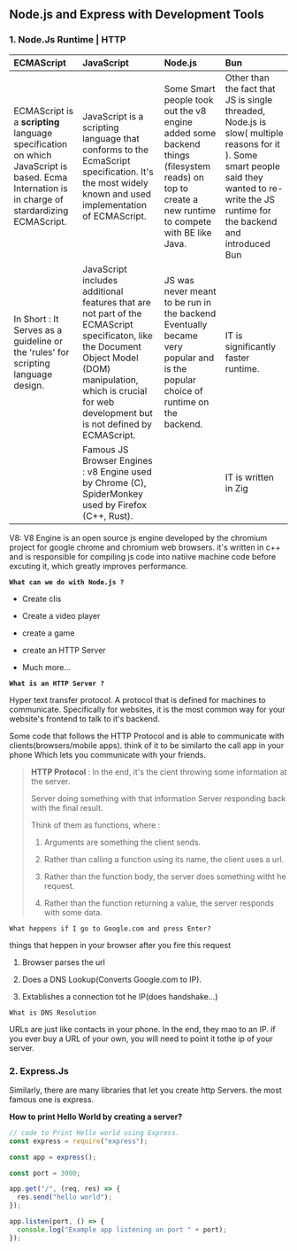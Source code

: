 ## **Node.js and Express with Development Tools**

### 1. Node.Js Runtime | HTTP

| ECMAScript                                                                                                                                    | JavaScript                                                                                                                                                                                                          | Node.js                                                                                                                                            | Bun                                                                                                                                                                                          |
| :-------------------------------------------------------------------------------------------------------------------------------------------- | :------------------------------------------------------------------------------------------------------------------------------------------------------------------------------------------------------------------ | :------------------------------------------------------------------------------------------------------------------------------------------------- | :------------------------------------------------------------------------------------------------------------------------------------------------------------------------------------------- |
| ECMAScript is a **scripting** language specification on which JavaScript is based. Ecma Internation is in charge of stardardizing ECMAScript. | JavaScript is a scripting language that conforms to the EcmaScript specification. It's the most widely known and used implementation of ECMAScript.                                                                 | Some Smart people took out the v8 engine added some backend things (filesystem reads) on top to create a new runtime to compete with BE like Java. | Other than the fact that JS is single threaded, Node.js is slow( multiple reasons for it ). Some smart people said they wanted to re-write the JS runtime for the backend and introduced Bun |
| In Short : It Serves as a guideline or the 'rules' for scripting language design.                                                             | JavaScript includes additional features that are not part of the ECMAScript specificaton, like the Document Object Model (DOM) manipulation, which is crucial for web development but is not defined by ECMAScript. | JS was never meant to be run in the backend Eventually became very popular and is the popular choice of runtime on the backend.                    | IT is significantly faster runtime.                                                                                                                                                          |
|                                                                                                                                               | Famous JS Browser Engines : v8 Engine used by Chrome (C), SpiderMonkey used by Firefox (C++, Rust).                                                                                                                 |                                                                                                                                                    | IT is written in Zig                                                                                                                                                                         |

V8: V8 Engine is an open source js engine developed by the chromium project for google chrome and chromium web browsers. it's written in c++ and is responsible for compiling js code into natiive machine code before excuting it, which greatly improves performance.

**`What can we do with Node.js ?`**&#x20;

*   Create clis

*   Create a video player

*   create a game

*   create an HTTP Server

*   Much more...

**`What is an HTTP Server ?`**

Hyper text transfer protocol. A protocol that is defined for machines to communicate. Specifically for websites, it is the most common way for your website's frontend to talk to it's backend.&#x20;

Some code that follows the HTTP Protocol and is able to communicate with clients(browsers/mobile apps). think of it to be similarto the call app in your phone Which lets you communicate with your friends.

> **HTTP Protocol** : In the end, it's the cient throwing some information at the server.
>
> Server doing something with that information Server responding back with the final result.&#x20;
>
> Think of them as functions, where :&#x20;
>
> 1.  Arguments are something the client sends.
>
> 2.  Rather than calling a function using its name, the client uses a url.
>
> 3.  Rather than the function body, the server does something witht he request.
>
> 4.  Rather than the function returning a value, the server responds with some data.

`What heppens if I go to Google.com and press Enter?`

things that heppen in your browser after you fire this request&#x20;

1.  Browser parses the url

2.  Does a DNS Lookup(Converts Google.com to IP).

3.  Extablishes a connection tot he IP(does handshake...)

`What is DNS Resolution`

URLs are just like contacts in your phone. In the end, they mao to an IP. if you ever buy a URL of your own, you will need to point it tothe ip of your server.&#x20;

### 2. Express.Js

Similarly, there are many libraries that let you create http Servers. the most famous one is express.&#x20;

**How to print Hello World by creating a server?**

```javascript
// code to Print Hello world using Express.
const express = require("express");

const app = express();

const port = 3000;

app.get("/", (req, res) => {
  res.send("hello world");
});

app.listen(port, () => {
  console.log("Example app listening on port " + port);
});
```

